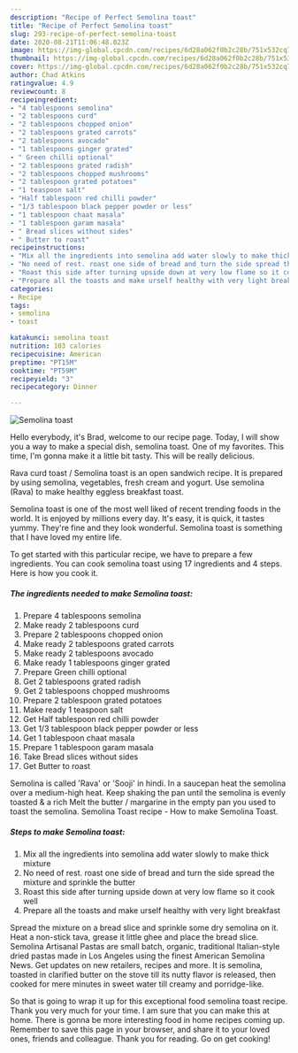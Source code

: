 ```yaml
---
description: "Recipe of Perfect Semolina toast"
title: "Recipe of Perfect Semolina toast"
slug: 293-recipe-of-perfect-semolina-toast
date: 2020-08-21T11:06:48.023Z
image: https://img-global.cpcdn.com/recipes/6d28a062f0b2c28b/751x532cq70/semolina-toast-recipe-main-photo.jpg
thumbnail: https://img-global.cpcdn.com/recipes/6d28a062f0b2c28b/751x532cq70/semolina-toast-recipe-main-photo.jpg
cover: https://img-global.cpcdn.com/recipes/6d28a062f0b2c28b/751x532cq70/semolina-toast-recipe-main-photo.jpg
author: Chad Atkins
ratingvalue: 4.9
reviewcount: 8
recipeingredient:
- "4 tablespoons semolina"
- "2 tablespoons curd"
- "2 tablespoons chopped onion"
- "2 tablespoons grated carrots"
- "2 tablespoons avocado"
- "1 tablespoons ginger grated"
- " Green chilli optional"
- "2 tablespoons grated radish"
- "2 tablespoons chopped mushrooms"
- "2 tablespoon grated potatoes"
- "1 teaspoon salt"
- "Half tablespoon red chilli powder"
- "1/3 tablespoon black pepper powder or less"
- "1 tablespoon chaat masala"
- "1 tablespoon garam masala"
- " Bread slices without sides"
- " Butter to roast"
recipeinstructions:
- "Mix all the ingredients into semolina add water slowly to make thick mixture"
- "No need of rest. roast one side of bread and turn the side spread the mixture and sprinkle the butter"
- "Roast this side after turning upside down at very low flame so it cook well"
- "Prepare all the toasts and make urself healthy with very light breakfast"
categories:
- Recipe
tags:
- semolina
- toast

katakunci: semolina toast 
nutrition: 103 calories
recipecuisine: American
preptime: "PT15M"
cooktime: "PT59M"
recipeyield: "3"
recipecategory: Dinner

---
```



![Semolina toast](https://img-global.cpcdn.com/recipes/6d28a062f0b2c28b/751x532cq70/semolina-toast-recipe-main-photo.jpg)

Hello everybody, it's Brad, welcome to our recipe page. Today, I will show you a way to make a special dish, semolina toast. One of my favorites. This time, I'm gonna make it a little bit tasty. This will be really delicious.

Rava curd toast / Semolina toast is an open sandwich recipe. It is prepared by using semolina, vegetables, fresh cream and yogurt. Use semolina (Rava) to make healthy eggless breakfast toast.

Semolina toast is one of the most well liked of recent trending foods in the world. It is enjoyed by millions every day. It's easy, it is quick, it tastes yummy. They're fine and they look wonderful. Semolina toast is something that I have loved my entire life.


To get started with this particular recipe, we have to prepare a few ingredients. You can cook semolina toast using 17 ingredients and 4 steps. Here is how you cook it.

<!--inarticleads1-->

##### The ingredients needed to make Semolina toast:

1. Prepare 4 tablespoons semolina
1. Make ready 2 tablespoons curd
1. Prepare 2 tablespoons chopped onion
1. Make ready 2 tablespoons grated carrots
1. Make ready 2 tablespoons avocado
1. Make ready 1 tablespoons ginger grated
1. Prepare  Green chilli optional
1. Get 2 tablespoons grated radish
1. Get 2 tablespoons chopped mushrooms
1. Prepare 2 tablespoon grated potatoes
1. Make ready 1 teaspoon salt
1. Get Half tablespoon red chilli powder
1. Get 1/3 tablespoon black pepper powder or less
1. Get 1 tablespoon chaat masala
1. Prepare 1 tablespoon garam masala
1. Take  Bread slices without sides
1. Get  Butter to roast


Semolina is called &#39;Rava&#39; or &#39;Sooji&#39; in hindi. In a saucepan heat the semolina over a medium-high heat. Keep shaking the pan until the semolina is evenly toasted &amp; a rich Melt the butter / margarine in the empty pan you used to toast the semolina. Semolina Toast recipe - How to make Semolina Toast. 

<!--inarticleads2-->

##### Steps to make Semolina toast:

1. Mix all the ingredients into semolina add water slowly to make thick mixture
1. No need of rest. roast one side of bread and turn the side spread the mixture and sprinkle the butter
1. Roast this side after turning upside down at very low flame so it cook well
1. Prepare all the toasts and make urself healthy with very light breakfast


Spread the mixture on a bread slice and sprinkle some dry semolina on it. Heat a non-stick tava, grease it little ghee and place the bread slice. Semolina Artisanal Pastas are small batch, organic, traditional Italian-style dried pastas made in Los Angeles using the finest American Semolina News. Get updates on new retailers, recipes and more. It is semolina, toasted in clarified butter on the stove till its nutty flavor is released, then cooked for mere minutes in sweet water till creamy and porridge-like. 

So that is going to wrap it up for this exceptional food semolina toast recipe. Thank you very much for your time. I am sure that you can make this at home. There is gonna be more interesting food in home recipes coming up. Remember to save this page in your browser, and share it to your loved ones, friends and colleague. Thank you for reading. Go on get cooking!
